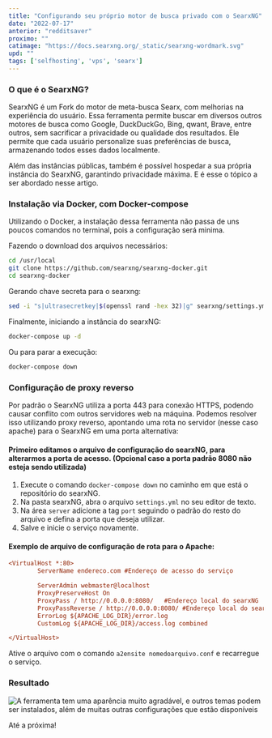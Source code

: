 ```yaml
---
title: "Configurando seu próprio motor de busca privado com o SearxNG"
date: "2022-07-17"
anterior: "redditsaver"
proximo: ""
catimage: "https://docs.searxng.org/_static/searxng-wordmark.svg"
upd: ""
tags: ['selfhosting', 'vps', 'searx']
---
```


### O que é o SearxNG?
SearxNG é um Fork do motor de meta-busca Searx, com melhorias na experiência do usuário.
Essa ferramenta permite buscar em diversos outros motores de busca como Google, DuckDuckGo, Bing, qwant, Brave, entre outros, sem sacrificar a privacidade ou qualidade dos resultados. Ele permite que cada usuário personalize suas preferências de busca, armazenando todos esses dados localmente.

Além das instâncias públicas, também é possível hospedar a sua própria instância do SearxNG, garantindo privacidade máxima. E é esse o tópico a ser abordado nesse artigo.


### Instalação via Docker, com Docker-compose
Utilizando o Docker, a instalação dessa ferramenta não passa de uns poucos comandos no terminal, pois a configuração será minima.

Fazendo o download dos arquivos necessários:
```bash
cd /usr/local
git clone https://github.com/searxng/searxng-docker.git
cd searxng-docker
```
Gerando chave secreta para o searxng:

```bash
sed -i "s|ultrasecretkey|$(openssl rand -hex 32)|g" searxng/settings.yml
```

Finalmente, iniciando a instância do searxNG:

```bash
docker-compose up -d
```

Ou para parar a execução:

```bash
docker-compose down
```


### Configuração de proxy reverso

Por padrão o SearxNG utiliza a porta 443 para conexão HTTPS, podendo causar conflito com outros servidores web na máquina. Podemos resolver isso utilizando proxy reverso, apontando uma rota no servidor (nesse caso apache) para o SearxNG em uma porta alternativa:

#### Primeiro editamos o arquivo de configuração do searxNG, para alterarmos a porta de acesso. (Opcional caso a porta padrão 8080 não esteja sendo utilizada)
1. Execute o comando ```docker-compose down``` no caminho em que está o repositório do searxNG.
2. Na pasta searxNG, abra o arquivo ```settings.yml``` no seu editor de texto.
3. Na área ```server``` adicione a tag ```port``` seguindo o padrão do resto do arquivo e defina a porta que deseja utilizar.
4. Salve e inicie o serviço novamente.

#### Exemplo de arquivo de configuração de rota para o Apache:
```ini
<VirtualHost *:80>
        ServerName endereco.com #Endereço de acesso do serviço

        ServerAdmin webmaster@localhost
        ProxyPreserveHost On
        ProxyPass / http://0.0.0.0:8080/   #Endereço local do searxNG
        ProxyPassReverse / http://0.0.0.0:8080/ #Endereço local do searxNG
        ErrorLog ${APACHE_LOG_DIR}/error.log
        CustomLog ${APACHE_LOG_DIR}/access.log combined

</VirtualHost>
```
Ative o arquivo com o comando ```a2ensite nomedoarquivo.conf``` e recarregue o serviço.

### Resultado

![A ferramenta tem uma aparência muito agradável, e outros temas podem ser instalados, além de muitas outras configurações que estão disponíveis](/posts/images/searx.png "A ferramenta tem uma aparência muito agradável, e outros temas podem ser instalados, além de muitas outras configurações que estão disponíveis")

Até a próxima!